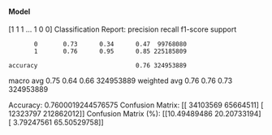 #### Model
[1 1 1 ... 1 0 0]
Classification Report:
              precision    recall  f1-score   support

           0       0.73      0.34      0.47  99768080
           1       0.76      0.95      0.85 225185809

    accuracy                           0.76 324953889
   macro avg       0.75      0.64      0.66 324953889
weighted avg       0.76      0.76      0.73 324953889

Accuracy: 0.7600019244576575
Confusion Matrix:
[[ 34103569  65664511]
 [ 12323797 212862012]]
Confusion Matrix (%):
[[10.49489486 20.20733194]
 [ 3.79247561 65.50529758]]
